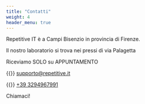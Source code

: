 ```yaml
---
title: "Contatti"
weight: 4
header_menu: true
---
```

Repetitive IT è a Campi Bisenzio in provincia di Firenze.

Il nostro laboratorio si trova nei pressi di via Palagetta

Riceviamo SOLO su APPUNTAMENTO

{{<icon class="fa fa-envelope">}}&nbsp;[supporto@repetitive.it](mailto:supporto@repetitive.it)

{{<icon class="fa fa-phone">}}&nbsp;[+39 3294967991](tel:+393294967991)

Chiamaci!